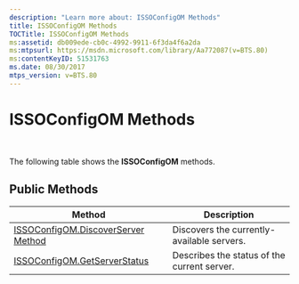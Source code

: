 ```yaml
---
description: "Learn more about: ISSOConfigOM Methods"
title: ISSOConfigOM Methods
TOCTitle: ISSOConfigOM Methods
ms:assetid: db009ede-cb0c-4992-9911-6f3da4f6a2da
ms:mtpsurl: https://msdn.microsoft.com/library/Aa772087(v=BTS.80)
ms:contentKeyID: 51531763
ms.date: 08/30/2017
mtps_version: v=BTS.80
---
```


# ISSOConfigOM Methods

 

The following table shows the **ISSOConfigOM** methods.

## Public Methods

<table>
<thead>
<tr class="header">
<th>Method</th>
<th>Description</th>
</tr>
</thead>
<tbody>
<tr class="odd">
<td><a href="issoconfigom-discoverserver-method.md">ISSOConfigOM.DiscoverServer Method</a></td>
<td>Discovers the currently-available servers.</td>
</tr>
<tr class="even">
<td><a href="issoconfigom-getserverstatus.md">ISSOConfigOM.GetServerStatus</a></td>
<td>Describes the status of the current server.</td>
</tr>
</tbody>
</table>

